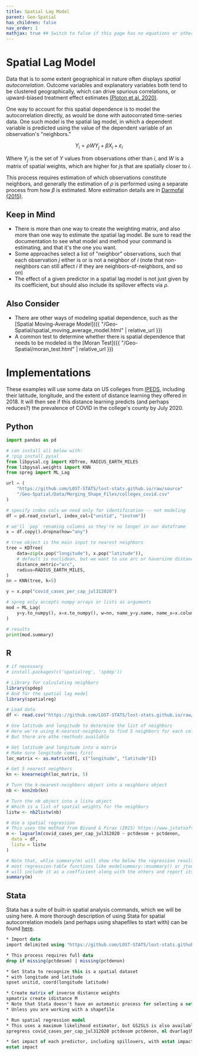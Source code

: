 ```yaml
---
title: Spatial Lag Model
parent: Geo-Spatial
has_children: false
nav_order: 1
mathjax: true ## Switch to false if this page has no equations or other math rendering.
---
```


# Spatial Lag Model

Data that is to some extent geographical in nature often displays *spatial autocorrelation*. Outcome variables and explanatory variables both tend to be clustered geographically, which can drive spurious correlations, or upward-biased treatment effect estimates [(Ploton et al. 2020)](https://www.nature.com/articles/s41467-020-18321-y).

One way to account for this spatial dependence is to model the autocorrelation directly, as would be done with autocorrated time-series data. One such model is the spatial lag model, in which a dependent variable is predicted using the value of the dependent variable of an observation's "neighbors."

$$ Y_i = \rho W Y_j + \beta X_i + \varepsilon_i $$

Where $Y_j$ is the set of $Y$ values from observations other than $i$, and $W$ is a matrix of spatial weights, which are higher for $j$s that are spatially closer to $i$.

This process requires estimation of which observations constitute neighbors, and generally the estimation of $\rho$ is performed using a separate process from how $\beta$ is estimated. More estimation details are in [Darmofal (2015)](https://books.google.com/books?hl=en&lr=&id=ULrbCgAAQBAJ&oi=fnd&pg=PR15&dq=darmofal+2015&ots=Au-lgbU6CX&sig=lInE51tvCv3aq09ht6pIUQGOsmw#v=onepage&q=darmofal%202015&f=false).

## Keep in Mind

- There is more than one way to create the weighting matrix, and also more than one way to estimate the spatial lag model. Be sure to read the documentation to see what model and method your command is estimating, and that it's the one you want.
- Some approaches select a list of "neighbor" observations, such that each observation $j$ either is or is not a neighbor of $i$ (note that non-neighbors can still affect $i$ if they are neighbors-of-neighbors, and so on)
- The effect of a given predictor in a spatial lag model is not just given by its coefficient, but should also include its spillover effects via $\rho$.

## Also Consider

- There are other ways of modeling spatial dependence, such as the [Spatial Moving-Average Model]({{ "/Geo-Spatial/spatial_moving_average_model.html" | relative_url }})
- A common test to determine whether there is spatial dependence that needs to be modeled is the [Moran Test]({{ "/Geo-Spatial/moran_test.html" | relative_url }})

# Implementations

These examples will use some data on US colleges from [IPEDS](https://nces.ed.gov/ipeds/), including their latitude, longitude, and the extent of distance learning they offered in 2018. It will then see if this distance learning predicts (and perhaps reduces?) the prevalence of COVID in the college's county by July 2020.

## Python

```python
import pandas as pd

# can install all below with:
# !pip install pysal
from libpysal.cg import KDTree, RADIUS_EARTH_MILES
from libpysal.weights import KNN
from spreg import ML_Lag

url = (
    "https://github.com/LOST-STATS/lost-stats.github.io/raw/source"
    "/Geo-Spatial/Data/Merging_Shape_Files/colleges_covid.csv"
)

# specify index cols we need only for identification -- not modeling
df = pd.read_csv(url, index_col=["unitid", "instnm"])

# we'll `pop` renaming columns so they're no longer in our dataframe
x = df.copy().dropna(how="any")

# tree object is the main input to nearest neighbors
tree = KDTree(
    data=zip(x.pop("longitude"), x.pop("latitude")),
    # default is euclidean, but we want to use arc or haversine distance
    distance_metric="arc",
    radius=RADIUS_EARTH_MILES,
)
nn = KNN(tree, k=5)

y = x.pop("covid_cases_per_cap_jul312020")

# spreg only accepts numpy arrays or lists as arguments
mod = ML_Lag(
    y=y.to_numpy(), x=x.to_numpy(), w=nn, name_y=y.name, name_x=x.columns.tolist()
)

# results
print(mod.summary)
```

## R

```r
# if necessary
# install.packages(c('spatialreg', 'spdep'))

# Library for calculating neighbors
library(spdep)
# And for the spatial lag model
library(spatialreg)

# Load data
df <- read.csv("https://github.com/LOST-STATS/lost-stats.github.io/raw/source/Geo-Spatial/Data/Merging_Shape_Files/colleges_covid.csv")

# Use latitude and longitude to determine the list of neighbors
# Here we're using K-nearest-neighbors to find 5 neighbors for each college
# But there are othe rmethods available

# Get latitude and longitude into a matrix
# Make sure longitude comes first
loc_matrix <- as.matrix(df[, c("longitude", "latitude")])

# Get 5 nearest neighbors
kn <- knearneigh(loc_matrix, 5)

# Turn the k-nearest-neighbors object into a neighbors object
nb <- knn2nb(kn)

# Turn the nb object into a listw object
# Which is a list of spatial weights for the neighbors
listw <- nb2listw(nb)

# Use a spatial regression
# This uses the method from Bivand & Piras (2015) https://www.jstatsoft.org/v63/i18/.
m <- lagsarlm(covid_cases_per_cap_jul312020 ~ pctdesom + pctdenon,
  data = df,
  listw = listw
)

# Note that, whlie summary(m) will show rho below the regression results,
# most regression-table functions like modelsummary::msummary() or jtools::export_summs()
# will include it as a coefficient along with the others and report its standard error
summary(m)
```

## Stata

Stata has a suite of built-in spatial analysis commands, which we will be using here. A more thorough description of using Stata for spatial autocorrelation models (and perhaps using shapefiles to start with) can be found [here](https://www.stata.com/features/overview/spatial-autoregressive-models/).

```stata
* Import data
import delimited using "https://github.com/LOST-STATS/lost-stats.github.io/raw/source/Geo-Spatial/Data/Merging_Shape_Files/colleges_covid.csv", clear

* This process requires full data
drop if missing(pctdesom) | missing(pctdenon)

* Get Stata to recognize this is a spatial dataset
* with longitude and latitude
spset unitid, coord(longitude latitude)

* Create matrix of inverse distance weights
spmatrix create idistance M
* Note that Stata doesn't have an automatic process for selecting a set of neighbors
* Unless you are working with a shapefile

* Run spatial regression model
* This uses a maximum likelihood estimator, but GS2SLS is also available
spregress covid_cases_per_cap_jul312020 pctdesom pctdenon, ml dvarlag(M)

* Get impact of each predictor, including spillovers, with estat impact
estat impact
```

